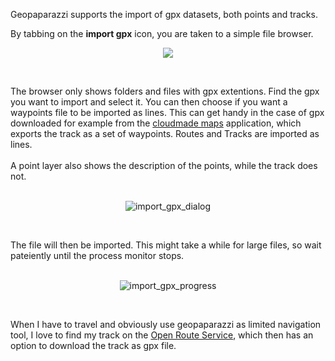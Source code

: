 Geopaparazzi supports the import of gpx datasets, both points and tracks.

By tabbing on the **import gpx** icon, you are taken to a simple file browser.

<p align='center'><img src='http://wiki.geopaparazzi.googlecode.com/git/images2/15_import_gpx_browse.png' /></p>
<br>

The browser only shows folders and files with gpx extentions. Find the gpx you want to import and select it. You can then choose if you want a waypoints file to be imported as lines. This can get handy in the case of gpx downloaded for example from the <a href='http://maps.cloudmade.com/'>cloudmade maps</a> application, which exports the track as a set of waypoints. Routes and Tracks are imported as lines.<br>
<br>
A point layer also shows the description of the points, while the track does not.<br>
<br>
<p align='center'><img src='http://wiki.geopaparazzi.googlecode.com/git/images2/33_import_gpx_lineprompt.png' alt='import_gpx_dialog' /></p>
<br>

The file will then be imported. This might take a while for large files, so wait pateiently until the process monitor stops.<br>
<br>
<p align='center'><img src='http://wiki.geopaparazzi.googlecode.com/git/images/import_gpx_progress.png' alt='import_gpx_progress' /></p>
<br>

When I have to travel and obviously use geopaparazzi as limited navigation tool, I love to find my track on the <a href='http://openrouteservice.org/'>Open Route Service</a>, which then has an option to download the track as gpx file.